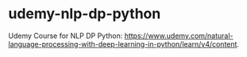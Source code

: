 # udemy-nlp-dp-python 
Udemy Course for NLP DP Python: https://www.udemy.com/natural-language-processing-with-deep-learning-in-python/learn/v4/content.
